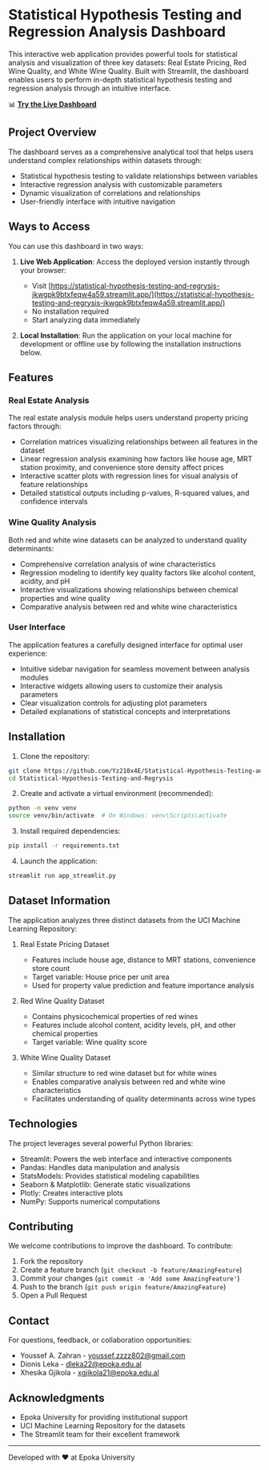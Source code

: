# Statistical Hypothesis Testing and Regression Analysis Dashboard

This interactive web application provides powerful tools for statistical analysis and visualization of three key datasets: Real Estate Pricing, Red Wine Quality, and White Wine Quality. Built with Streamlit, the dashboard enables users to perform in-depth statistical hypothesis testing and regression analysis through an intuitive interface.

📊 **[Try the Live Dashboard](https://statistical-hypothesis-testing-and-regrysis-jkwgpk9btxfeqw4a59.streamlit.app/)**

## Project Overview

The dashboard serves as a comprehensive analytical tool that helps users understand complex relationships within datasets through:

- Statistical hypothesis testing to validate relationships between variables
- Interactive regression analysis with customizable parameters
- Dynamic visualization of correlations and relationships
- User-friendly interface with intuitive navigation

## Ways to Access

You can use this dashboard in two ways:

1. **Live Web Application**: Access the deployed version instantly through your browser:
   - Visit [https://statistical-hypothesis-testing-and-regrysis-jkwgpk9btxfeqw4a59.streamlit.app/](https://statistical-hypothesis-testing-and-regrysis-jkwgpk9btxfeqw4a59.streamlit.app/)
   - No installation required
   - Start analyzing data immediately

2. **Local Installation**: Run the application on your local machine for development or offline use by following the installation instructions below.

## Features

### Real Estate Analysis
The real estate analysis module helps users understand property pricing factors through:

- Correlation matrices visualizing relationships between all features in the dataset
- Linear regression analysis examining how factors like house age, MRT station proximity, and convenience store density affect prices
- Interactive scatter plots with regression lines for visual analysis of feature relationships
- Detailed statistical outputs including p-values, R-squared values, and confidence intervals

### Wine Quality Analysis
Both red and white wine datasets can be analyzed to understand quality determinants:

- Comprehensive correlation analysis of wine characteristics
- Regression modeling to identify key quality factors like alcohol content, acidity, and pH
- Interactive visualizations showing relationships between chemical properties and wine quality
- Comparative analysis between red and white wine characteristics

### User Interface
The application features a carefully designed interface for optimal user experience:

- Intuitive sidebar navigation for seamless movement between analysis modules
- Interactive widgets allowing users to customize their analysis parameters
- Clear visualization controls for adjusting plot parameters
- Detailed explanations of statistical concepts and interpretations

## Installation

1. Clone the repository:
```bash
git clone https://github.com/Yz210x4E/Statistical-Hypothesis-Testing-and-Regrysis.git
cd Statistical-Hypothesis-Testing-and-Regrysis
```

2. Create and activate a virtual environment (recommended):
```bash
python -m venv venv
source venv/bin/activate  # On Windows: venv\Scripts\activate
```

3. Install required dependencies:
```bash
pip install -r requirements.txt
```

4. Launch the application:
```bash
streamlit run app_streamlit.py
```

## Dataset Information

The application analyzes three distinct datasets from the UCI Machine Learning Repository:

1. Real Estate Pricing Dataset
   - Features include house age, distance to MRT stations, convenience store count
   - Target variable: House price per unit area
   - Used for property value prediction and feature importance analysis

2. Red Wine Quality Dataset
   - Contains physicochemical properties of red wines
   - Features include alcohol content, acidity levels, pH, and other chemical properties
   - Target variable: Wine quality score

3. White Wine Quality Dataset
   - Similar structure to red wine dataset but for white wines
   - Enables comparative analysis between red and white wine characteristics
   - Facilitates understanding of quality determinants across wine types

## Technologies

The project leverages several powerful Python libraries:

- Streamlit: Powers the web interface and interactive components
- Pandas: Handles data manipulation and analysis
- StatsModels: Provides statistical modeling capabilities
- Seaborn & Matplotlib: Generate static visualizations
- Plotly: Creates interactive plots
- NumPy: Supports numerical computations

## Contributing

We welcome contributions to improve the dashboard. To contribute:

1. Fork the repository
2. Create a feature branch (`git checkout -b feature/AmazingFeature`)
3. Commit your changes (`git commit -m 'Add some AmazingFeature'`)
4. Push to the branch (`git push origin feature/AmazingFeature`)
5. Open a Pull Request

## Contact

For questions, feedback, or collaboration opportunities:

- Youssef A. Zahran - youssef.zzzz802@gmail.com
- Dionis Leka - dleka22@epoka.edu.al
- Xhesika Gjikola - xgjikola21@epoka.edu.al

## Acknowledgments

- Epoka University for providing institutional support
- UCI Machine Learning Repository for the datasets
- The Streamlit team for their excellent framework

---

Developed with ❤️ at Epoka University
